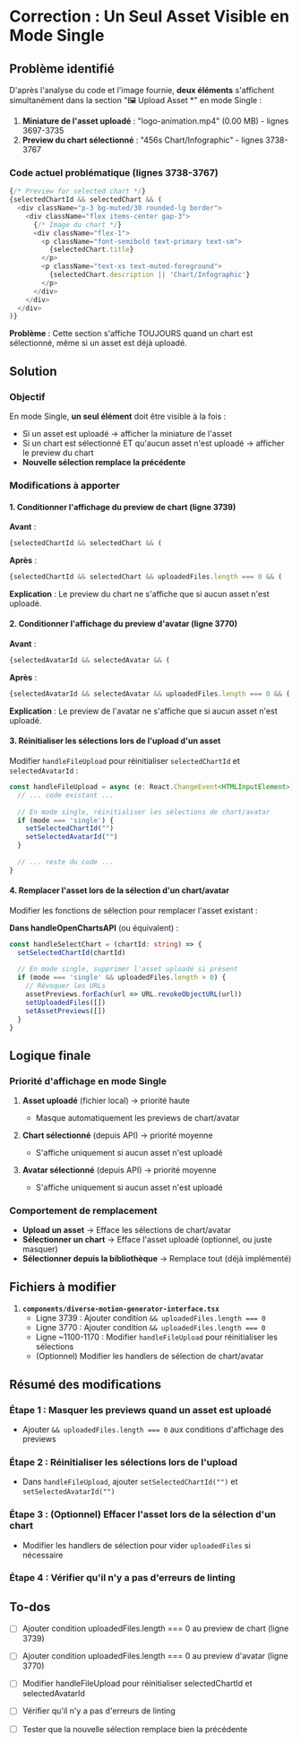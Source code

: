 # Correction : Un Seul Asset Visible en Mode Single

## Problème identifié

D'après l'analyse du code et l'image fournie, **deux éléments** s'affichent simultanément dans la section "🖼️ Upload Asset *" en mode Single :

1. **Miniature de l'asset uploadé** : "logo-animation.mp4" (0.00 MB) - lignes 3697-3735
2. **Preview du chart sélectionné** : "456s Chart/Infographic" - lignes 3738-3767

### Code actuel problématique (lignes 3738-3767)

```typescript
{/* Preview for selected chart */}
{selectedChartId && selectedChart && (
  <div className="p-3 bg-muted/30 rounded-lg border">
    <div className="flex items-center gap-3">
      {/* Image du chart */}
      <div className="flex-1">
        <p className="font-semibold text-primary text-sm">
          {selectedChart.title}
        </p>
        <p className="text-xs text-muted-foreground">
          {selectedChart.description || 'Chart/Infographic'}
        </p>
      </div>
    </div>
  </div>
)}
```

**Problème** : Cette section s'affiche TOUJOURS quand un chart est sélectionné, même si un asset est déjà uploadé.

## Solution

### Objectif

En mode Single, **un seul élément** doit être visible à la fois :
- Si un asset est uploadé → afficher la miniature de l'asset
- Si un chart est sélectionné ET qu'aucun asset n'est uploadé → afficher le preview du chart
- **Nouvelle sélection remplace la précédente**

### Modifications à apporter

#### 1. Conditionner l'affichage du preview de chart (ligne 3739)

**Avant** :
```typescript
{selectedChartId && selectedChart && (
```

**Après** :
```typescript
{selectedChartId && selectedChart && uploadedFiles.length === 0 && (
```

**Explication** : Le preview du chart ne s'affiche que si aucun asset n'est uploadé.

#### 2. Conditionner l'affichage du preview d'avatar (ligne 3770)

**Avant** :
```typescript
{selectedAvatarId && selectedAvatar && (
```

**Après** :
```typescript
{selectedAvatarId && selectedAvatar && uploadedFiles.length === 0 && (
```

**Explication** : Le preview de l'avatar ne s'affiche que si aucun asset n'est uploadé.

#### 3. Réinitialiser les sélections lors de l'upload d'un asset

Modifier `handleFileUpload` pour réinitialiser `selectedChartId` et `selectedAvatarId` :

```typescript
const handleFileUpload = async (e: React.ChangeEvent<HTMLInputElement>) => {
  // ... code existant ...
  
  // En mode single, réinitialiser les sélections de chart/avatar
  if (mode === 'single') {
    setSelectedChartId("")
    setSelectedAvatarId("")
  }
  
  // ... reste du code ...
}
```

#### 4. Remplacer l'asset lors de la sélection d'un chart/avatar

Modifier les fonctions de sélection pour remplacer l'asset existant :

**Dans handleOpenChartsAPI** (ou équivalent) :
```typescript
const handleSelectChart = (chartId: string) => {
  setSelectedChartId(chartId)
  
  // En mode single, supprimer l'asset uploadé si présent
  if (mode === 'single' && uploadedFiles.length > 0) {
    // Révoquer les URLs
    assetPreviews.forEach(url => URL.revokeObjectURL(url))
    setUploadedFiles([])
    setAssetPreviews([])
  }
}
```

## Logique finale

### Priorité d'affichage en mode Single

1. **Asset uploadé** (fichier local) → priorité haute
   - Masque automatiquement les previews de chart/avatar
   
2. **Chart sélectionné** (depuis API) → priorité moyenne
   - S'affiche uniquement si aucun asset n'est uploadé
   
3. **Avatar sélectionné** (depuis API) → priorité moyenne
   - S'affiche uniquement si aucun asset n'est uploadé

### Comportement de remplacement

- **Upload un asset** → Efface les sélections de chart/avatar
- **Sélectionner un chart** → Efface l'asset uploadé (optionnel, ou juste masquer)
- **Sélectionner depuis la bibliothèque** → Remplace tout (déjà implémenté)

## Fichiers à modifier

1. **`components/diverse-motion-generator-interface.tsx`**
   - Ligne 3739 : Ajouter condition `&& uploadedFiles.length === 0`
   - Ligne 3770 : Ajouter condition `&& uploadedFiles.length === 0`
   - Ligne ~1100-1170 : Modifier `handleFileUpload` pour réinitialiser les sélections
   - (Optionnel) Modifier les handlers de sélection de chart/avatar

## Résumé des modifications

### Étape 1 : Masquer les previews quand un asset est uploadé
- Ajouter `&& uploadedFiles.length === 0` aux conditions d'affichage des previews

### Étape 2 : Réinitialiser les sélections lors de l'upload
- Dans `handleFileUpload`, ajouter `setSelectedChartId("")` et `setSelectedAvatarId("")`

### Étape 3 : (Optionnel) Effacer l'asset lors de la sélection d'un chart
- Modifier les handlers de sélection pour vider `uploadedFiles` si nécessaire

### Étape 4 : Vérifier qu'il n'y a pas d'erreurs de linting

## To-dos

- [ ] Ajouter condition uploadedFiles.length === 0 au preview de chart (ligne 3739)
- [ ] Ajouter condition uploadedFiles.length === 0 au preview d'avatar (ligne 3770)
- [ ] Modifier handleFileUpload pour réinitialiser selectedChartId et selectedAvatarId
- [ ] Vérifier qu'il n'y a pas d'erreurs de linting
- [ ] Tester que la nouvelle sélection remplace bien la précédente

